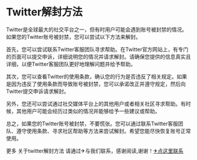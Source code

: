 # Twitter解封方法

Twitter是全球最大的社交平台之一，但有时用户可能会遇到账号被封禁的情况。如果您的Twitter账号被封禁，您可以尝试以下方法来解封。

首先，您可以尝试联系Twitter客服团队寻求帮助。在Twitter官方网站上，有专门的页面可以提交申诉，详细说明您的情况并请求解封。请确保您提供的信息真实且详细，以便Twitter客服团队更好地理解问题并给予帮助。

其次，您可以查看Twitter的使用条款，确认您的行为是否违反了相关规定。如果是因为违反了使用条款而导致账号被封禁，您可以承诺改正并遵守规定，然后向Twitter提交申诉请求解封。

另外，您还可以尝试通过社交媒体平台上的其他用户或者相关社区寻求帮助。有时候，其他用户可能会经历过类似的情况并能够给予一些建议或帮助。

总之，如果您的Twitter账号被封禁，不要慌张。您可以通过联系Twitter客服团队、遵守使用条款、寻求社区帮助等方法来尝试解封。希望您能尽快恢复账号正常使用。

更多 关于twitter解封方法 请通过✈与我们联系，感谢阅读,谢谢！[✈点这里联系](https://c.k02.cc)